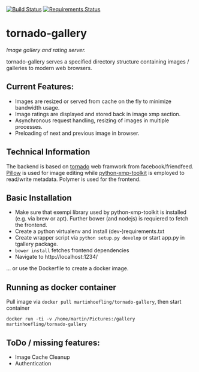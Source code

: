 [![Build Status](https://travis-ci.org/martinhoefling/tornado-gallery.svg?branch=master)](https://travis-ci.org/martinhoefling/tornado-gallery)
[![Requirements Status](https://requires.io/github/martinhoefling/tornado-gallery/requirements.svg?branch=master)](https://requires.io/github/martinhoefling/tornado-gallery/requirements/?branch=master)

# tornado-gallery
*Image gallery and rating server.*

tornado-gallery serves a specified directory structure containing images / galleries to modern web browsers.

## Current Features:

 * Images are resized or served from cache on the fly to minimize bandwidth usage.
 * Image ratings are displayed and stored back in image xmp section.
 * Asynchronous request handling, resizing of images in multiple processes.
 * Preloading of next and previous image in browser.


## Technical Information

The backend is based on [tornado](http://tornadoweb.org) web framwork from facebook/friendfeed.
[Pillow](https://github.com/python-pillow/Pillow) is used for image editing while [python-xmp-toolkit](https://code.google.com/p/python-xmp-toolkit/) is employed to read/write metadata.
Polymer is used for the frontend.

## Basic Installation

* Make sure that exempi library used by python-xmp-toolkit is installed (e.g. via brew or apt). Further bower (and nodejs) is requiered to fetch the frontend.
* Create a python virtualenv and install (dev-)requirements.txt
* Create wrapper script via `python setup.py develop` or start app.py in tgallery package.
* `bower install` fetches frontend dependencies
* Navigate to http://localhost:1234/

... or use the Dockerfile to create a docker image.

## Running as docker container
Pull image via `docker pull martinhoefling/tornado-gallery`, then start container
```
docker run -ti -v /home/martin/Pictures:/gallery martinhoefling/tornado-gallery
```

## ToDo / missing features:

* Image Cache Cleanup
* Authentication
